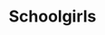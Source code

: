 ---
title: "Schoolgirls"
year: 2020
rating: 3.5
stars: "★★★½"
rewatched: false
permalink: "schoolgirls"
watched_on: 2022-12-04
---